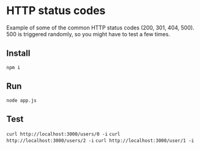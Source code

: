 # HTTP status codes
Example of some of the common HTTP status codes (200, 301, 404, 500).
500 is triggered randomly, so you might have to test a few times.

## Install
`npm i`

## Run
`node app.js`

## Test
`curl http://localhost:3000/users/0 -i`
`curl http://localhost:3000/users/2 -i`
`curl http://localhost:3000/user/1 -i`
